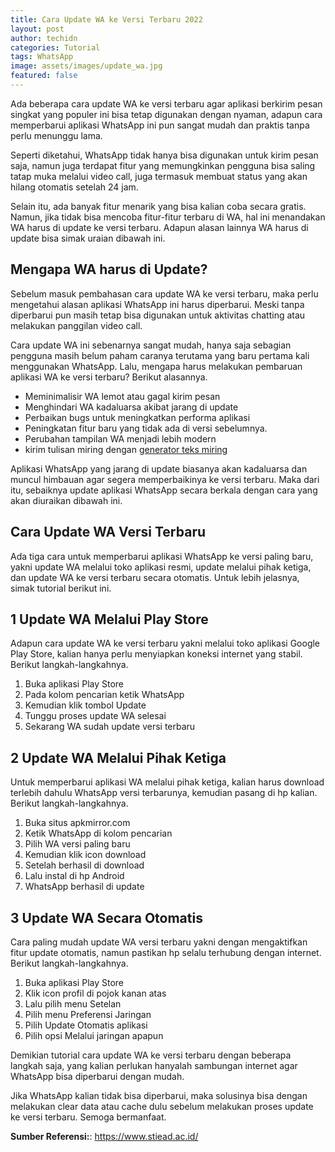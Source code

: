 ```yaml
---
title: Cara Update WA ke Versi Terbaru 2022
layout: post
author: techidn
categories: Tutorial
tags: WhatsApp
image: assets/images/update_wa.jpg
featured: false
---
```


Ada beberapa cara update WA ke versi terbaru agar aplikasi berkirim pesan singkat yang populer ini bisa tetap digunakan dengan nyaman, adapun cara memperbarui aplikasi WhatsApp ini pun sangat mudah dan praktis tanpa perlu menunggu lama.

Seperti diketahui, WhatsApp tidak hanya bisa digunakan untuk kirim pesan saja, namun juga terdapat fitur yang memungkinkan pengguna bisa saling tatap muka melalui video call, juga termasuk membuat status yang akan hilang otomatis setelah 24 jam.

Selain itu, ada banyak fitur menarik yang bisa kalian coba secara gratis. Namun, jika tidak bisa mencoba fitur-fitur terbaru di WA, hal ini menandakan WA harus di update ke versi terbaru. Adapun alasan lainnya WA harus di update bisa simak uraian dibawah ini.

Mengapa WA harus di Update?
-------------------

Sebelum masuk pembahasan cara update WA ke versi terbaru, maka perlu mengetahui alasan aplikasi WhatsApp ini harus diperbarui. Meski tanpa diperbarui pun masih tetap bisa digunakan untuk aktivitas chatting atau melakukan panggilan video call.

Cara update WA ini sebenarnya sangat mudah, hanya saja sebagian pengguna masih belum paham caranya terutama yang baru pertama kali menggunakan WhatsApp. Lalu, mengapa harus melakukan pembaruan aplikasi WA ke versi terbaru? Berikut alasannya.

- Meminimalisir WA lemot atau gagal kirim pesan
- Menghindari WA kadaluarsa akibat jarang di update
- Perbaikan bugs untuk meningkatkan performa aplikasi
- Peningkatan fitur baru yang tidak ada di versi sebelumnya.
- Perubahan tampilan WA menjadi lebih modern
- kirim tulisan miring dengan [generator teks miring](https://www.autobild.co.id/p/generator-tulisan-miring.html)

Aplikasi WhatsApp yang jarang di update biasanya akan kadaluarsa dan muncul himbauan agar segera memperbaikinya ke versi terbaru. Maka dari itu, sebaiknya update aplikasi WhatsApp secara berkala dengan cara yang akan diuraikan dibawah ini.


Cara Update WA Versi Terbaru
--------------------

Ada tiga cara untuk memperbarui aplikasi WhatsApp ke versi paling baru, yakni update WA melalui toko aplikasi resmi, update melalui pihak ketiga, dan update WA ke versi terbaru secara otomatis. Untuk lebih jelasnya, simak tutorial berikut ini.

1 Update WA Melalui Play Store
-------------

Adapun cara update WA ke versi terbaru yakni melalui toko aplikasi Google Play Store, kalian hanya perlu menyiapkan koneksi internet yang stabil. Berikut langkah-langkahnya.

1. Buka aplikasi Play Store
2. Pada kolom pencarian ketik WhatsApp
3. Kemudian klik tombol Update
4. Tunggu proses update WA selesai
5. Sekarang WA sudah update versi terbaru

2 Update WA Melalui Pihak Ketiga 
----------------------

Untuk memperbarui aplikasi WA melalui pihak ketiga, kalian harus download terlebih dahulu WhatsApp versi terbarunya, kemudian pasang di hp kalian. Berikut langkah-langkahnya.

1. Buka situs apkmirror.com
2. Ketik WhatsApp di kolom pencarian
3. Pilih WA versi paling baru
4. Kemudian klik icon download
5. Setelah berhasil di download
6. Lalu instal di hp Android
7. WhatsApp berhasil di update

3 Update WA Secara Otomatis
--------------

Cara paling mudah update WA versi terbaru yakni dengan mengaktifkan fitur update otomatis, namun pastikan hp selalu terhubung dengan internet. Berikut langkah-langkahnya.

1. Buka aplikasi Play Store
2. Klik icon profil di pojok kanan atas
3. Lalu pilih menu Setelan
4. Pilih menu Preferensi Jaringan
5. Pilih Update Otomatis aplikasi
6. Pilih opsi Melalui jaringan apapun

Demikian tutorial cara update WA ke versi terbaru dengan beberapa langkah saja, yang kalian perlukan hanyalah sambungan internet agar WhatsApp bisa diperbarui dengan mudah.

Jika WhatsApp kalian tidak bisa diperbarui, maka solusinya bisa dengan melakukan clear data atau cache dulu sebelum melakukan proses update ke versi terbaru. Semoga bermanfaat.

**Sumber Referensi:**: https://www.stiead.ac.id/
